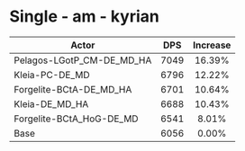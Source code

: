 # Single - am - kyrian
| Actor | DPS | Increase |
|---|:---:|:---:|
|Pelagos-LGotP_CM-DE_MD_HA|7049|16.39%|
|Kleia-PC-DE_MD|6796|12.22%|
|Forgelite-BCtA-DE_MD_HA|6701|10.64%|
|Kleia-DE_MD_HA|6688|10.43%|
|Forgelite-BCtA_HoG-DE_MD|6541|8.01%|
|Base|6056|0.00%|
